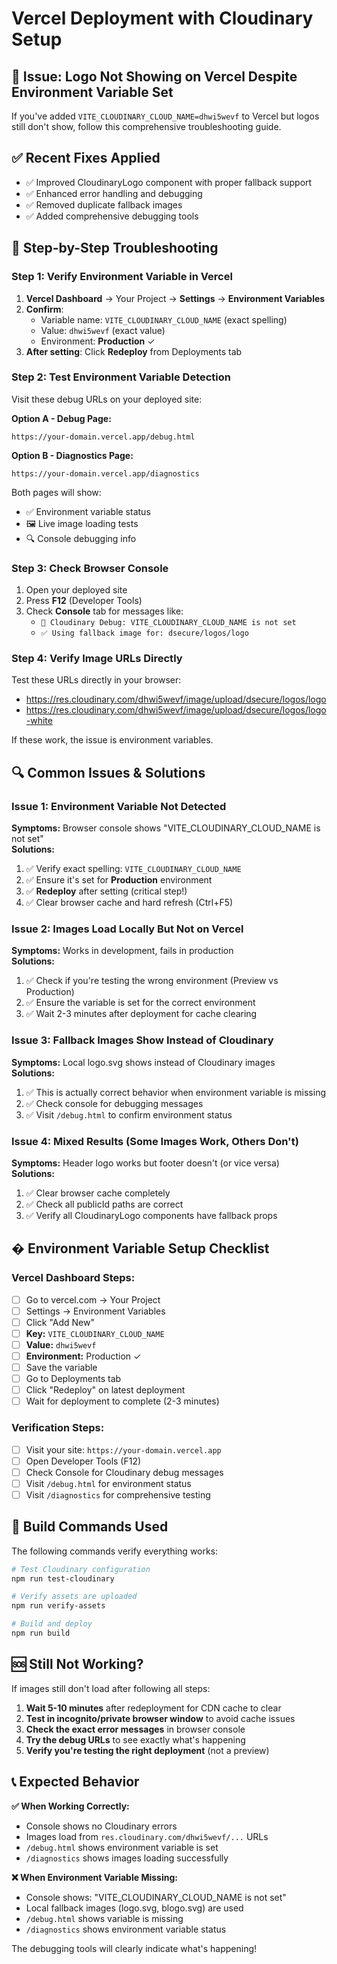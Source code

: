 # Vercel Deployment with Cloudinary Setup

## 🚨 Issue: Logo Not Showing on Vercel Despite Environment Variable Set

If you've added `VITE_CLOUDINARY_CLOUD_NAME=dhwi5wevf` to Vercel but logos still don't show, follow this comprehensive troubleshooting guide.

## ✅ Recent Fixes Applied
- ✅ Improved CloudinaryLogo component with proper fallback support
- ✅ Enhanced error handling and debugging
- ✅ Removed duplicate fallback images
- ✅ Added comprehensive debugging tools

## 🔧 Step-by-Step Troubleshooting

### Step 1: Verify Environment Variable in Vercel
1. **Vercel Dashboard** → Your Project → **Settings** → **Environment Variables**
2. **Confirm**:
   - Variable name: `VITE_CLOUDINARY_CLOUD_NAME` (exact spelling)
   - Value: `dhwi5wevf` (exact value)
   - Environment: **Production** ✓
3. **After setting**: Click **Redeploy** from Deployments tab

### Step 2: Test Environment Variable Detection
Visit these debug URLs on your deployed site:

**Option A - Debug Page:**
```
https://your-domain.vercel.app/debug.html
```

**Option B - Diagnostics Page:**
```
https://your-domain.vercel.app/diagnostics
```

Both pages will show:
- ✅ Environment variable status
- 🖼️ Live image loading tests  
- 🔍 Console debugging info

### Step 3: Check Browser Console
1. Open your deployed site
2. Press **F12** (Developer Tools)
3. Check **Console** tab for messages like:
   - `🚨 Cloudinary Debug: VITE_CLOUDINARY_CLOUD_NAME is not set`
   - `✅ Using fallback image for: dsecure/logos/logo`

### Step 4: Verify Image URLs Directly
Test these URLs directly in your browser:
- https://res.cloudinary.com/dhwi5wevf/image/upload/dsecure/logos/logo
- https://res.cloudinary.com/dhwi5wevf/image/upload/dsecure/logos/logo-white

If these work, the issue is environment variables.

## 🔍 Common Issues & Solutions

### Issue 1: Environment Variable Not Detected
**Symptoms:** Browser console shows "VITE_CLOUDINARY_CLOUD_NAME is not set"  
**Solutions:**
1. ✅ Verify exact spelling: `VITE_CLOUDINARY_CLOUD_NAME`
2. ✅ Ensure it's set for **Production** environment
3. ✅ **Redeploy** after setting (critical step!)
4. ✅ Clear browser cache and hard refresh (Ctrl+F5)

### Issue 2: Images Load Locally But Not on Vercel
**Symptoms:** Works in development, fails in production  
**Solutions:**
1. ✅ Check if you're testing the wrong environment (Preview vs Production)
2. ✅ Ensure the variable is set for the correct environment
3. ✅ Wait 2-3 minutes after deployment for cache clearing

### Issue 3: Fallback Images Show Instead of Cloudinary
**Symptoms:** Local logo.svg shows instead of Cloudinary images  
**Solutions:**
1. ✅ This is actually correct behavior when environment variable is missing
2. ✅ Check console for debugging messages
3. ✅ Visit `/debug.html` to confirm environment status

### Issue 4: Mixed Results (Some Images Work, Others Don't)
**Symptoms:** Header logo works but footer doesn't (or vice versa)  
**Solutions:**
1. ✅ Clear browser cache completely
2. ✅ Check all publicId paths are correct
3. ✅ Verify all CloudinaryLogo components have fallback props

## � Environment Variable Setup Checklist

### Vercel Dashboard Steps:
- [ ] Go to vercel.com → Your Project
- [ ] Settings → Environment Variables  
- [ ] Click "Add New"
- [ ] **Key:** `VITE_CLOUDINARY_CLOUD_NAME`
- [ ] **Value:** `dhwi5wevf`  
- [ ] **Environment:** Production ✓
- [ ] Save the variable
- [ ] Go to Deployments tab
- [ ] Click "Redeploy" on latest deployment
- [ ] Wait for deployment to complete (2-3 minutes)

### Verification Steps:
- [ ] Visit your site: `https://your-domain.vercel.app`
- [ ] Open Developer Tools (F12)
- [ ] Check Console for Cloudinary debug messages
- [ ] Visit `/debug.html` for environment status
- [ ] Visit `/diagnostics` for comprehensive testing

## 🚀 Build Commands Used

The following commands verify everything works:

```bash
# Test Cloudinary configuration
npm run test-cloudinary

# Verify assets are uploaded  
npm run verify-assets

# Build and deploy
npm run build
```

## 🆘 Still Not Working?

If images still don't load after following all steps:

1. **Wait 5-10 minutes** after redeployment for CDN cache to clear
2. **Test in incognito/private browser window** to avoid cache issues
3. **Check the exact error messages** in browser console
4. **Try the debug URLs** to see exactly what's happening
5. **Verify you're testing the right deployment** (not a preview)

## 📞 Expected Behavior

**✅ When Working Correctly:**
- Console shows no Cloudinary errors
- Images load from `res.cloudinary.com/dhwi5wevf/...` URLs
- `/debug.html` shows environment variable is set
- `/diagnostics` shows images loading successfully

**❌ When Environment Variable Missing:**
- Console shows: "VITE_CLOUDINARY_CLOUD_NAME is not set"
- Local fallback images (logo.svg, blogo.svg) are used
- `/debug.html` shows variable is missing
- `/diagnostics` shows environment variable status

The debugging tools will clearly indicate what's happening!